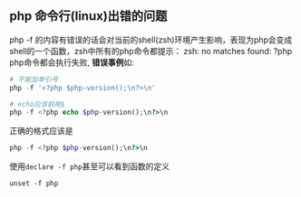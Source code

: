 
## php 命令行(linux)出错的问题

php -f 的内容有错误的话会对当前的shell(zsh)环境产生影响，表现为php会变成shell的一个函数，zsh中所有的php命令都提示： zsh: no matches found: ?php
php命令都会执行失败, **错误事例**如:

```php
# 不能加单引号
php -f '<?php $php-version();\n?>\n'

# echo应该前用$
php -f <?php echo $php-version();\n?>\n

```

正确的格式应该是

```php
php -f <?php $php-version();\n?>\n
```

使用`declare -f php`甚至可以看到函数的定义
```shell
unset -f php
```

